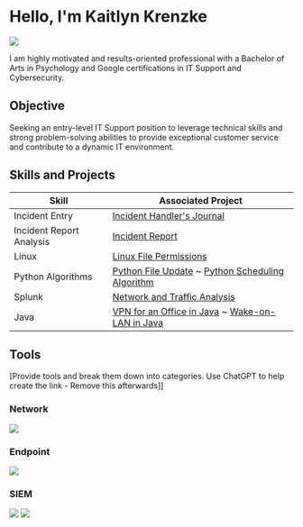 # Hello, I'm Kaitlyn Krenzke 
<a href="https://www.linkedin.com/in/kaitlyn-krenzke/"><img src="https://img.shields.io/badge/-LinkedIn-0072b1?&style=for-the-badge&logo=linkedin&logoColor=white" /></a>




I am highly motivated and results-oriented professional with a Bachelor of Arts in Psychology and Google certifications in IT Support and Cybersecurity.

## Objective

Seeking an entry-level IT Support position to leverage technical skills and strong problem-solving abilities to provide exceptional customer service and contribute to a dynamic IT environment.

## Skills and Projects

| Skill                                         | Associated Project         |
|-----------------------------------------------|----------------------------|
| Incident Entry                                | <a href="https://github.com/kaitlynkrenzke/kaitlynkrenzke/blob/main/IncidentEntry.md">Incident Handler's Journal</a>|
| Incident Report Analysis                      | <a href="https://github.com/kaitlynkrenzke/kaitlynkrenzke/blob/main/IncidentReport.md">Incident Report</a>|
| Linux                                         | <a href="https://github.com/kaitlynkrenzke/kaitlynkrenzke/blob/main/LinuxFilePerm.md">Linux File Permissions</a>|
| Python Algorithms                             | <a href="https://github.com/kaitlynkrenzke/kaitlynkrenzke/blob/main/PythonFileUpdate.md">Python File Update</a> ~ <a href="https://github.com/kaitlynkrenzke/kaitlynkrenzke/blob/main/SchedulingAlgorithm.md">Python Scheduling Algorithm</a>|
| Splunk                                        | <a href="https://github.com/kaitlynkrenzke/kaitlynkrenzke/blob/main/SplunkAnalysis.md">Network and Traffic Analysis</a>|
| Java                                          | <a href="https://github.com/kaitlynkrenzke/kaitlynkrenzke/blob/main/JavaVPN.md">VPN for an Office in Java</a> ~ <a href="https://github.com/kaitlynkrenzke/kaitlynkrenzke/blob/main/RemotePowerOn.md">Wake-on-LAN in Java</a>|

## Tools
[Provide tools and break them down into categories. Use ChatGPT to help create the link - Remove this afterwards]]

### Network
<div>
    <img src="https://img.shields.io/badge/-Wireshark-1679A7?&style=for-the-badge&logo=Wireshark&logoColor=white" />
</div>

### Endpoint
<div>
    <img src="https://img.shields.io/badge/-Microsoft_Defender_for_Endpoint-00A4EF?&style=for-the-badge&logo=Microsoft&logoColor=white" />
</div>

### SIEM
<div>
    <img src="https://img.shields.io/badge/-Microsoft_Sentinel-0078D4?&style=for-the-badge&logo=Microsoft&logoColor=white" />
    <img src="https://img.shields.io/badge/-Splunk-000000?&style=for-the-badge&logo=Splunk&logoColor=white" />
</div>


